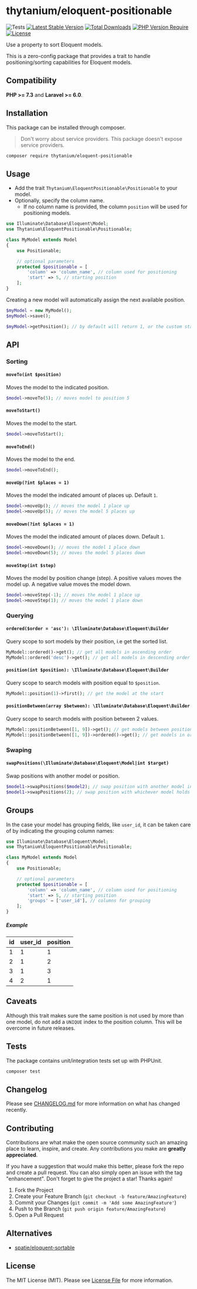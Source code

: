 # thytanium/eloquent-positionable

![Tests](https://github.com/thytanium/eloquent-positionable/actions/workflows/test.yml/badge.svg)
[![Latest Stable Version](http://poser.pugx.org/thytanium/eloquent-positionable/v)](https://packagist.org/packages/thytanium/eloquent-positionable)
[![Total Downloads](http://poser.pugx.org/thytanium/eloquent-positionable/downloads)](https://packagist.org/packages/thytanium/eloquent-positionable)
[![PHP Version Require](http://poser.pugx.org/thytanium/eloquent-positionable/require/php)](https://packagist.org/packages/thytanium/eloquent-positionable)
[![License](http://poser.pugx.org/thytanium/eloquent-positionable/license)](https://packagist.org/packages/thytanium/eloquent-positionable)

Use a property to sort Eloquent models.

This is a zero-config package that provides a trait to handle positioning/sorting capabilities for Eloquent models.

## Compatibility

**PHP >= 7.3** and **Laravel >= 6.0**.

## Installation

This package can be installed through composer.

> Don't worry about service providers. This package doesn't expose service providers.

```bash
composer require thytanium/eloquent-positionable
```

## Usage

-   Add the trait `Thytanium\EloquentPositionable\Positionable` to your model.
-   Optionally, specify the column name.
    -   If no column name is provided, the column `position` will be used for positioning models.

```php
use Illuminate\Database\Eloquent\Model;
use Thytanium\EloquentPositionable\Positionable;

class MyModel extends Model
{
    use Positionable;

    // optional parameters
    protected $positionable = [
        'column' => 'column_name', // column used for positioning
        'start' => 5, // starting position
    ];
}
```

Creating a new model will automatically assign the next available position.

```php
$myModel = new MyModel();
$myModel->save();

$myModel->getPosition(); // by default will return 1, or the custom starting position
```

## API

### Sorting

#### `moveTo(int $position)`

Moves the model to the indicated position.

```php
$model->moveTo(5); // moves model to position 5
```

#### `moveToStart()`

Moves the model to the start.

```php
$model->moveToStart();
```

#### `moveToEnd()`

Moves the model to the end.

```php
$model->moveToEnd();
```

#### `moveUp(?int $places = 1)`

Moves the model the indicated amount of places up. Default `1`.

```php
$model->moveUp(); // moves the model 1 place up
$model->moveUp(5); // moves the model 5 places up
```

#### `moveDown(?int $places = 1)`

Moves the model the indicated amount of places down. Default `1`.

```php
$model->moveDown(); // moves the model 1 place down
$model->moveDown(5); // moves the model 5 places down
```

#### `moveStep(int $step)`

Moves the model by position change (step).
A positive values moves the model up.
A negative value moves the model down.

```php
$model->moveStep(-1); // moves the model 1 place up
$model->moveStep(1); // moves the model 1 place down
```

### Querying

#### `ordered($order = 'asc'): \Illuminate\Database\Eloquent\Builder`

Query scope to sort models by their position, i.e get the sorted list.

```php
MyModel::ordered()->get(); // get all models in ascending order
MyModel::ordered('desc')->get(); // get all models in descending order
```

#### `position(int $position): \Illuminate\Database\Eloquent\Builder`

Query scope to search models with position equal to `$position`.

```php
MyModel::position(1)->first(); // get the model at the start
```

#### `positionBetween(array $between): \Illuminate\Database\Eloquent\Builder`

Query scope to search models with position between 2 values.

```php
MyModel::positionBetween([1, 9])->get(); // get models between positions 1 and 9
MyModel::positionBetween([1, 9])->ordered()->get(); // get models in ordered fashion between positions 1 and 9
```

### Swaping

#### `swapPositions(\Illuminate\Database\Eloquent\Model|int $target)`

Swap positions with another model or position.

```php
$model1->swapPositions($model2); // swap position with another model instance
$model1->swapPositions(2); // swap position with whichever model holds position 2
```

## Groups

In the case your model has grouping fields, like `user_id`, it can be taken care of by indicating the grouping column names:

```php
use Illuminate\Database\Eloquent\Model;
use Thytanium\EloquentPositionable\Positionable;

class MyModel extends Model
{
    use Positionable;

    // optional parameters
    protected $positionable = [
        'column' => 'column_name', // column used for positioning
        'start' => 5, // starting position
        'groups' = ['user_id'], // columns for grouping
    ];
}
```

##### Example

| id  | user_id | position |
| --- | ------- | -------- |
| 1   | 1       | 1        |
| 2   | 1       | 2        |
| 3   | 1       | 3        |
| 4   | 2       | 1        |

## Caveats

Although this trait makes sure the same position is not used by more than one model, do not add a `UNIQUE` index to the position column. This will be overcome in future releases.

## Tests

The package contains unit/integration tests set up with PHPUnit.

```bash
composer test
```

## Changelog

Please see [CHANGELOG.md](CHANGELOG.md) for more information on what has changed recently.

## Contributing

Contributions are what make the open source community such an amazing place to learn, inspire, and create. Any contributions you make are **greatly appreciated**.

If you have a suggestion that would make this better, please fork the repo and create a pull request. You can also simply open an issue with the tag "enhancement".
Don't forget to give the project a star! Thanks again!

1. Fork the Project
2. Create your Feature Branch (`git checkout -b feature/AmazingFeature`)
3. Commit your Changes (`git commit -m 'Add some AmazingFeature'`)
4. Push to the Branch (`git push origin feature/AmazingFeature`)
5. Open a Pull Request

## Alternatives

-   [spatie/eloquent-sortable](https://github.com/spatie/eloquent-sortable)

## License

The MIT License (MIT). Please see [License File](LICENSE) for more information.

